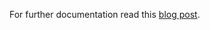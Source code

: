 For further documentation read this [blog post](http://blog.sequenceiq.com/blog/2014/04/14/mapreduce-with-scalding/).
